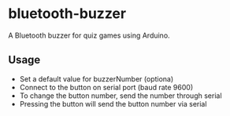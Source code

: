 bluetooth-buzzer
================

A Bluetooth buzzer for quiz games using Arduino.

## Usage
+ Set a default value for buzzerNumber (optiona)
+ Connect to the button on serial port (baud rate 9600)
+ To change the button number, send the number through serial
+ Pressing the button will send the button number via serial
